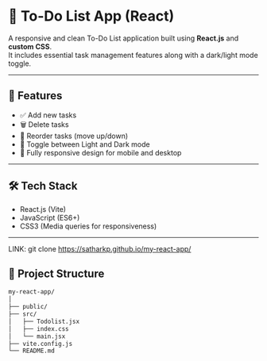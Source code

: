 # 📝 To-Do List App (React)

A responsive and clean To-Do List application built using **React.js** and **custom CSS**.  
It includes essential task management features along with a dark/light mode toggle.

---


## 🚀 Features

- ✅ Add new tasks
- 🗑️ Delete tasks
- 🔁 Reorder tasks (move up/down)
- 🌙 Toggle between Light and Dark mode
- 📱 Fully responsive design for mobile and desktop

---
## 🛠️ Tech Stack

- React.js (Vite)
- JavaScript (ES6+)
- CSS3 (Media queries for responsiveness)

---
LINK:
git clone https://satharkp.github.io/my-react-app/
## 📂 Project Structure

```bash
my-react-app/
│
├── public/
├── src/
│   ├── Todolist.jsx
│   ├── index.css
│   └── main.jsx
├── vite.config.js
└── README.md

